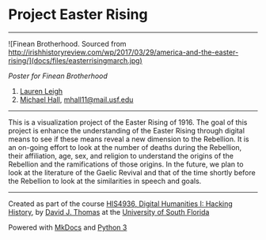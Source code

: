 # Project Easter Rising

---

![Finean Brotherhood. Sourced from http://irishhistoryreview.com/wp/2017/03/29/america-and-the-easter-rising/](docs/files/easterrisingmarch.jpg)

*Poster for Finean Brotherhood*

1. [Lauren Leigh](laurenleigh@mail.usf.edu)
2. [Michael Hall](https://github.com/mhall11), [mhall11@mail.usf.edu](mhall11@mail.usf.edu)

---

This is a visualization project of the Easter Rising of 1916. The goal of this project is enhance the understanding of the Easter Rising through digital means to see if these means reveal a new dimension to the Rebellion. It is an on-going effort to look at the number of deaths during the Rebellion, their affiliation, age, sex, and religion to understand the origins of the Rebellion and the ramifications of those origins. In the future, we plan to look at the literature of the Gaelic Revival and that of the time shortly before the Rebellion to look at the similarities in speech and goals.

---

Created as part of the course [HIS4936, Digital Humanities I: Hacking History](https://hacking-history.readthedocs.io), by [David J. Thomas](https://github.com/thePortus) at the [University of South Florida](https://www.usf.edu)

Powered with [MkDocs](https://mkdocs.org) and [Python 3](https://python.org)
